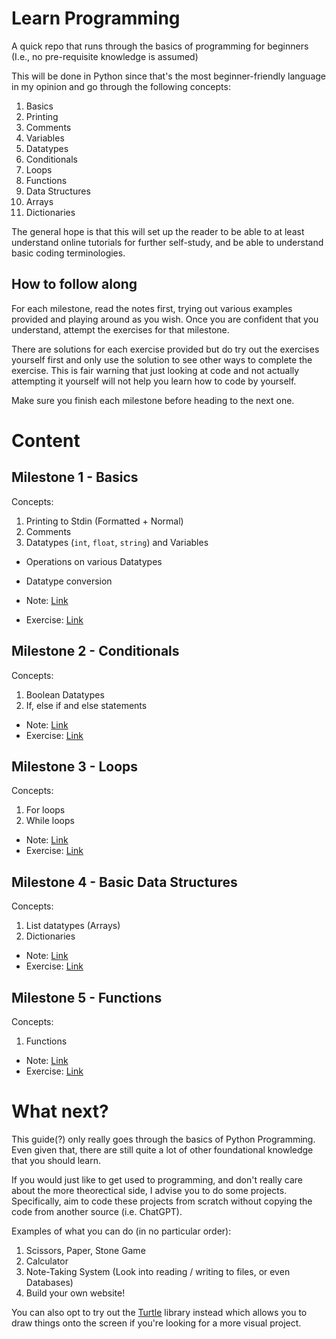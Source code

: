 # Learn Programming

A quick repo that runs through the basics of programming for beginners (I.e., no pre-requisite knowledge is assumed)

This will be done in Python since that's the most beginner-friendly language in my opinion and go through the following concepts:
1. Basics
  1. Printing
  2. Comments
  3. Variables
  4. Datatypes
2. Conditionals
3. Loops
4. Functions
5. Data Structures
  1. Arrays
  2. Dictionaries

The general hope is that this will set up the reader to be able to at least understand online tutorials for further self-study, and be able to understand basic coding terminologies.

## How to follow along

For each milestone, read the notes first, trying out various examples provided and playing around as you wish. Once you are confident that you understand, attempt the exercises for that milestone. 

There are solutions for each exercise provided but do try out the exercises yourself first and only use the solution to see other ways to complete the exercise. This is fair warning that just looking at code and not actually attempting it yourself will not help you learn how to code by yourself.

Make sure you finish each milestone before heading to the next one. 

# Content

## Milestone 1 - Basics

Concepts:
1. Printing to Stdin (Formatted + Normal)
2. Comments
3. Datatypes (`int`, `float`, `string`) and Variables
  - Operations on various Datatypes
  - Datatype conversion

- Note: [Link](./notes/basics.md)
- Exercise: [Link](./exercises/basics.py)

## Milestone 2 - Conditionals

Concepts:
1. Boolean Datatypes
2. If, else if and else statements

- Note: [Link](./notes/conditionals.md)
- Exercise: [Link](./exercises/conditionals.py)

## Milestone 3 - Loops

Concepts:
1. For loops
2. While loops

- Note: [Link](./notes/loops.md)
- Exercise: [Link](./exercises/loops.py)

## Milestone 4 - Basic Data Structures

Concepts:
1. List datatypes (Arrays)
2. Dictionaries

- Note: [Link](./notes/basic-ds.md)
- Exercise: [Link](./exercises/basic-ds.py)

## Milestone 5 - Functions

Concepts:
1. Functions

- Note: [Link](./notes/functions.md)
- Exercise: [Link](./exercises/functions.py)

# What next?

This guide(?) only really goes through the basics of Python Programming. Even given that, there are still quite a lot of other foundational knowledge that you should learn.

If you would just like to get used to programming, and don't really care about the more theorectical side, I advise you to do some projects. Specifically, aim to code these projects from scratch without copying the code from another source (i.e. ChatGPT).

Examples of what you can do (in no particular order):
1. Scissors, Paper, Stone Game
2. Calculator
3. Note-Taking System (Look into reading / writing to files, or even Databases)
4. Build your own website!

You can also opt to try out the [Turtle](https://docs.python.org/3/library/turtle.html) library instead which allows you to draw things onto the screen if you're looking for a more visual project.

